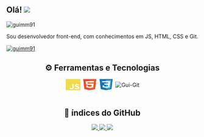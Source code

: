 ## Olá! <img src="https://media.giphy.com/media/hvRJCLFzcasrR4ia7z/giphy.gif" width="25px">

<p align="left"> <img src="https://komarev.com/ghpvc/?username=guimm91&label=Profile%20views&color=0e75b6&style=flat" alt="guimm91" />
  
Sou desenvolvedor front-end, com conhecimentos em JS, HTML, CSS e Git.
  
<p><a href="https://www.linkedin.com/in/guilherme-marques-mesquita-39bb44233/" target="_blank"><img align="center" src="https://www.vectorlogo.zone/logos/linkedin/linkedin-ar21.svg" alt="guimm91"/></a></p>
  

<div style="display: inline_block" align="center">
  <h2>⚙️ Ferramentas e Tecnologias</h2>
  <img align="center" alt="Gui-Js" title="Javascript" height="30" width="40" src="https://raw.githubusercontent.com/devicons/devicon/master/icons/javascript/javascript-plain.svg">
  <img align="center" alt="Gui-HTML" title="HTML" height="30" width="40" src="https://raw.githubusercontent.com/devicons/devicon/master/icons/html5/html5-original.svg">
  <img align="center" alt="Gui-CSS" title="CSS" height="30" width="40" src="https://raw.githubusercontent.com/devicons/devicon/master/icons/css3/css3-original.svg"> 
  <img align="center" alt="Gui-Git" title="Git" width="30" height="30" src="https://www.vectorlogo.zone/logos/git-scm/git-scm-icon.svg">
</div>


<div align="center"></br>  
  <h2>🚩 índices do GitHub</h2>
  <a href="https://github.com/guimm91">
  <img height="150em" src="https://github-readme-stats.vercel.app/api?username=guimm91&show_icons=true&include_all_commits=true&count_private=true"/>
  <img height="150em" src="https://github-readme-stats.vercel.app/api/top-langs/?username=guimm91&layout=compact&langs_count=16"/>    
  <img height="150em" src="https://github-readme-streak-stats.herokuapp.com/?user=guimm91">
</div>
